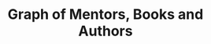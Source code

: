 ---
created: 2018-11-15 14:44:44
related: /info/mentor-author-graph/
title: Graph of Mentors, Books and Authors
description: An interactive network graph consisting of authors, books and mentors based on recommendations in the book Tribe Of Mentors by Tim Ferriss and his interviewees.
template: vis/sigma.html
image: mentor-author-graph.png
scripts:
- /js/network/mentor-author-graph.js
---